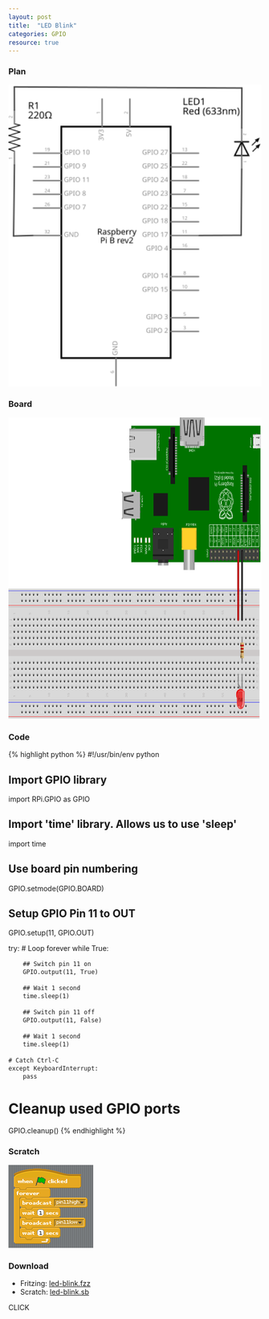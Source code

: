 ```yaml
---
layout: post
title:  "LED Blink"
categories: GPIO
resource: true
---
```


### Plan

<div class="schaltplan">
	<img src="/images/fritzing/led-blink_Schaltplan.svg" width="800" height="600" alt="wiring plan" /><br />
</div>

### Board

<img src="/images/fritzing/led-blink_Steckplatine.svg" width="800" height="600" alt="bread board" /><br />

### Code

{% highlight python %}
#!/usr/bin/env python

## Import GPIO library
import RPi.GPIO as GPIO

## Import 'time' library. Allows us to use 'sleep'
import time

## Use board pin numbering
GPIO.setmode(GPIO.BOARD)

## Setup GPIO Pin 11 to OUT
GPIO.setup(11, GPIO.OUT)

try:
	# Loop forever
    while True:

		## Switch pin 11 on
		GPIO.output(11, True)

		## Wait 1 second
		time.sleep(1)

		## Switch pin 11 off
		GPIO.output(11, False)

		## Wait 1 second
		time.sleep(1)

	# Catch Ctrl-C
	except KeyboardInterrupt:
		pass

# Cleanup used GPIO ports
GPIO.cleanup()
{% endhighlight %}

### Scratch

<img src="/images/scratch/led-blink.png" alt="Scratch script" /><br />

### Download

* Fritzing: [led-blink.fzz](/images/fritzing/led-blink.fzz)
* Scratch: [led-blink.sb](/images/scratch/led-blink.sb)

<script type="text/javascript">
function checkGrid(row, col, state) {
	console.log(row, col, state);
	alert(row, col, state);
}
</script>

<div onclick="checkGrid(1, 2, 3);">CLICK</div>
